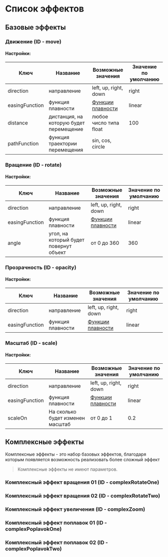 # Список эффектов

## Базовые эффекты

### Движение (ID - move)

#### Настройки:

| Ключ  | Название | Возможные значения    | Значение по умолчанию |
| ------------- | ------------- | ------------- |  ------------- |
| direction  | направление |left, up, right, down | right |
| easingFunction | функция плавности | [Функции плавности](./EASING.md)  | linear |
| distance | дистанция, на которую будет перемещение |любое число типа float | 100
| pathFunction | функция траектории перемещения | sin, cos, circle | 

### Вращение (ID - rotate)

#### Настройки:

| Ключ  | Название | Возможные значения    | Значение по умолчанию |
| ------------- | ------------- | ------------- |  ------------- |
| direction  | направление |left, up, right, down | right |
| easingFunction | функция плавности | [Функции плавности](./EASING.md)  | linear |
| angle  | угол, на который будет повернут объект | от 0 до 360 | 360 |

### Прозрачность (ID - opacity)

#### Настройки:

| Ключ  | Название | Возможные значения    | Значение по умолчанию |
| ------------- | ------------- | ------------- |  ------------- |
| direction  | направление | left, up, right, down | right |
| easingFunction | функция плавности | [Функции плавности](./EASING.md)  | linear |

### Масштаб (ID - scale)

#### Настройки:

| Ключ  | Название | Возможные значения    | Значение по умолчанию |
| ------------- | ------------- | ------------- |  ------------- |
| direction  | направление |left, up, right, down | right |
| easingFunction | функция плавности | [Функции плавности](./EASING.md)  | linear |
| scaleOn | На сколько будет изменен масштаб | от 0 до 1  | 0.2 |


## Комплексные эффекты

Комплексные эффекты - это набор базовых эффектов, благодаря которым появляется возможность реализовать более сложный эффект
> Комплексные эффекты не имеют параметров.

### Комплексный эффект вращения 01 (ID - complexRotateOne)
### Комплексный эффект вращения 02 (ID - complexRotateTwo)
### Комплексный эффект увеличения (ID - complexZoom)
### Комплексный эффект поплавок 01 (ID - complexPoplavokOne)
### Комплексный эффект поплавок 02 (ID - complexPoplavokTwo)